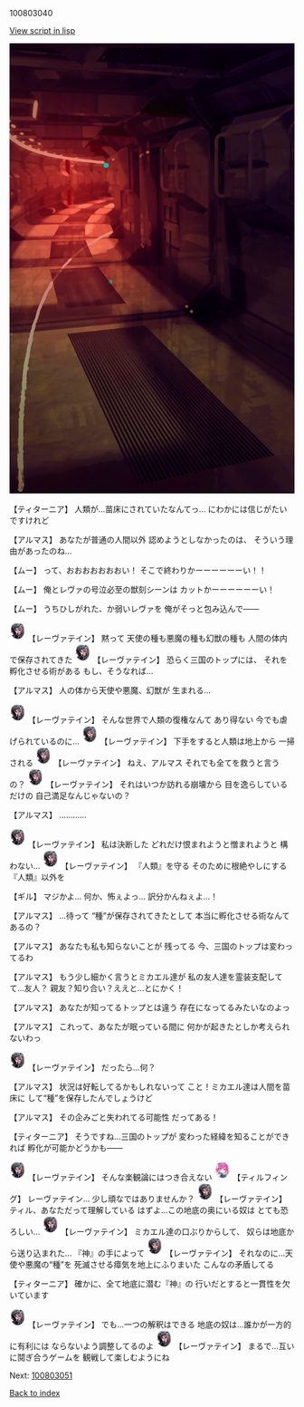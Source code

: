 100803040

[View script in lisp](../scripts/100803040.txt)

![red_corridor.png](../images/backgrounds/red_corridor.png)

【ティターニア】
人類が…苗床にされていたなんてっ…
にわかには信じがたいですけれど

【アルマス】
あなたが普通の人間以外
認めようとしなかったのは、
そういう理由があったのね…

【ムー】
って、おおおおおおおい！
そこで終わりかーーーーーーい！！

【ムー】
俺とレヴァの号泣必至の獣刻シーンは
カットかーーーーーーい！

【ムー】
うちひしがれた、か弱いレヴァを
俺がそっと包み込んで――

<img src="../images/units/3100211.png" alt="3100211.png" height="34"/>
【レーヴァテイン】
黙って
天使の種も悪魔の種も幻獣の種も
人間の体内で保存されてきた

<img src="../images/units/3100211.png" alt="3100211.png" height="34"/>
【レーヴァテイン】
恐らく三国のトップには、
それを孵化させる術がある
もし、そうなれば…

【アルマス】
人の体から天使や悪魔、幻獣が
生まれる…

<img src="../images/units/3100211.png" alt="3100211.png" height="34"/>
【レーヴァテイン】
そんな世界で人類の復権なんて
あり得ない
今でも虐げられているのに…

<img src="../images/units/3100211.png" alt="3100211.png" height="34"/>
【レーヴァテイン】
下手をすると人類は地上から
一掃される

<img src="../images/units/3100211.png" alt="3100211.png" height="34"/>
【レーヴァテイン】
ねえ、アルマス
それでも全てを救うと言うの？

<img src="../images/units/3100211.png" alt="3100211.png" height="34"/>
【レーヴァテイン】
それはいつか訪れる崩壊から
目を逸らしているだけの
自己満足なんじゃないの？

【アルマス】
…………

<img src="../images/units/3100211.png" alt="3100211.png" height="34"/>
【レーヴァテイン】
私は決断した
どれだけ恨まれようと憎まれようと
構わない…

<img src="../images/units/3100211.png" alt="3100211.png" height="34"/>
【レーヴァテイン】
『人類』を守る
そのために根絶やしにする
『人類』以外を

【ギル】
マジかよ…
何か、怖ぇよっ…
訳分かんねぇよ…！

【アルマス】
…待って
“種”が保存されてきたとして
本当に孵化させる術なんてあるの？

【アルマス】
あなたも私も知らないことが
残ってる
今、三国のトップは変わってるわ

【アルマス】
もう少し細かく言うとミカエル達が
私の友人達を霊装支配してて…友人？
親友？知り合い？ええと…とにかく！

【アルマス】
あなたが知ってるトップとは違う
存在になってるみたいなのよっ

【アルマス】
これって、あなたが眠っている間に
何かが起きたとしか考えられないわっ

<img src="../images/units/3100211.png" alt="3100211.png" height="34"/>
【レーヴァテイン】
だったら…何？

【アルマス】
状況は好転してるかもしれないって
こと！ミカエル達は人間を苗床に
して“種”を保存したんでしょうけど

【アルマス】
その企みごと失われてる可能性
だってある！

【ティターニア】
そうですね…三国のトップが
変わった経緯を知ることができれば
孵化が可能かどうかも――

<img src="../images/units/3100211.png" alt="3100211.png" height="34"/>
【レーヴァテイン】
そんな楽観論にはつき合えない

<img src="../images/units/3101411.png" alt="3101411.png" height="34"/>
【ティルフィング】
レーヴァテイン…
少し頑なではありませんか？

<img src="../images/units/3100211.png" alt="3100211.png" height="34"/>
【レーヴァテイン】
ティル、あなただって理解している
はずよ…この地底の奥にいる奴は
とても恐ろしい…

<img src="../images/units/3100211.png" alt="3100211.png" height="34"/>
【レーヴァテイン】
ミカエル達の口ぶりからして、
奴らは地底から送り込まれた…
『神』の手によって

<img src="../images/units/3100211.png" alt="3100211.png" height="34"/>
【レーヴァテイン】
それなのに…天使や悪魔の“種”を
死滅させる瘴気を地上にふりまいた
こんなの矛盾してる

【ティターニア】
確かに、全て地底に潜む『神』の
行いだとすると一貫性を欠いています

<img src="../images/units/3100211.png" alt="3100211.png" height="34"/>
【レーヴァテイン】
でも…一つの解釈はできる
地底の奴は…誰かが一方的に有利には
ならないよう調整してるのよ

<img src="../images/units/3100211.png" alt="3100211.png" height="34"/>
【レーヴァテイン】
まるで…互いに鬩ぎ合うゲームを
観戦して楽しむようにね

Next: [100803051](100803051.md)

[Back to index](index.md)
